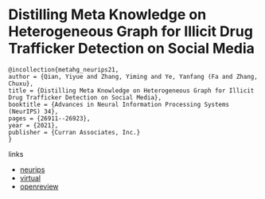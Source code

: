 # Distilling Meta Knowledge on Heterogeneous Graph for Illicit Drug Trafficker Detection on Social Media

```
@incollection{metahg_neurips21,
author = {Qian, Yiyue and Zhang, Yiming and Ye, Yanfang (Fa and Zhang, Chuxu},
title = {Distilling Meta Knowledge on Heterogeneous Graph for Illicit Drug Trafficker Detection on Social Media},
booktitle = {Advances in Neural Information Processing Systems (NeurIPS) 34},
pages = {26911--26923},
year = {2021},
publisher = {Curran Associates, Inc.}
}
```

links
- [neurips](https://papers.nips.cc//paper/2021/hash/e234e195f3789f05483378c397db1cb5-Abstract.html)
- [virtual](https://neurips.cc/virtual/2021/poster/26802)
- [openreview](https://openreview.net/forum?id=9jRH00HT4-4)
